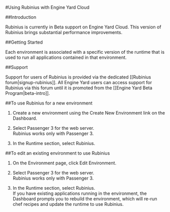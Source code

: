 #Using Rubinius with Engine Yard Cloud

##Introduction

Rubinius is currently in Beta support on Engine Yard Cloud. This version of Rubinius brings substantial performance improvements.

##Getting Started

Each environment is associated with a specific version of the runtime that is used to run all applications contained in that environment.

##Support

Support for users of Rubinius is provided via the dedicated [[Rubinius forum|signup-rubinius]]. All Engine Yard users can access support for Rubinius via this forum until it is promoted from the [[Engine Yard Beta Program|beta-intro]].

##To use Rubinius for a new environment

1. Create a new environment using the Create New Environment link on the Dashboard. 

2. Select Passenger 3 for the web server.  
    Rubinius works only with Passenger 3.
  
3. In the Runtime section, select Rubinius.  

##To edit an existing environment to use Rubinius

1. On the Environment page, click Edit Environment.  
2. Select Passenger 3 for the web server.  
	Rubinius works only with Passenger 3.

3. In the Runtime section, select Rubinius.  
    If you have existing applications running in the environment, the Dashboard prompts you to rebuild the environment, which will re-run chef recipes and update the runtime to use Rubinius.
